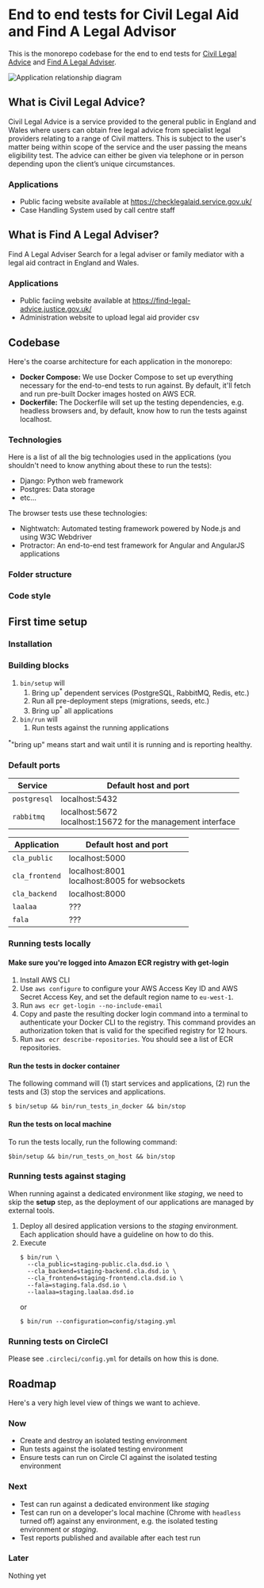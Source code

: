 # End to end tests for Civil Legal Aid and Find A Legal Advisor

This is the monorepo codebase for the end to end tests for [Civil Legal Advice](https://checklegalaid.service.gov.uk/) and [Find A Legal Adviser](https://find-legal-advice.justice.gov.uk/).

![Application relationship diagram](https://www.lucidchart.com/publicSegments/view/2ae20038-503d-4899-8c04-e21378678b95/image.png)

## What is Civil Legal Advice?

Civil Legal Advice is a service provided to the general public in England and Wales where users can obtain free legal advice from specialist legal providers relating to a range of Civil matters. This is subject to the user's matter being within scope of the service and the user passing the means eligibility test. The advice can either be given via telephone or in person depending upon the client’s unique circumstances.

### Applications

- Public facing website available at https://checklegalaid.service.gov.uk/
- Case Handling System used by call centre staff

## What is Find A Legal Adviser?

Find A Legal Adviser Search for a legal adviser or family mediator with a legal aid contract in England and Wales.

### Applications

- Public faciing website available at https://find-legal-advice.justice.gov.uk/
- Administration website to upload legal aid provider csv

## Codebase

Here's the coarse architecture for each application in the monorepo:

- **Docker Compose:** We use Docker Compose to set up everything necessary for the end-to-end tests to run against. By default, it'll fetch and run pre-built Docker images hosted on AWS ECR. 
- **Dockerfile:** The Dockerfile will set up the testing dependencies, e.g. headless browsers and, by default, know how to run the tests against localhost.

### Technologies

Here is a list of all the big technologies used in the applications (you shouldn't need to know anything about these to run the tests):

- Django: Python web framework
- Postgres: Data storage
- etc...

The browser tests use these technologies:

- Nightwatch: Automated testing framework powered by Node.js and using W3C Webdriver
- Protractor: An end-to-end test framework for Angular and AngularJS applications

### Folder structure

### Code style

## First time setup

### Installation

### Building blocks

1. `bin/setup` will
    1. Bring up<sup>*</sup> dependent services (PostgreSQL, RabbitMQ, Redis, etc.)
    1. Run all pre-deployment steps (migrations, seeds, etc.)
    1. Bring up<sup>*</sup> all applications
1. `bin/run` will
    1. Run tests against the running applications

<sup>*</sup>"bring up" means start and wait until it is running and is reporting healthy.

### Default ports

| Service | Default host and port |
|---|---|
| `postgresql` | localhost:5432 |
| `rabbitmq` | localhost:5672<br/>localhost:15672 for the management interface|

| Application | Default host and port |
|---|---|
| `cla_public` | localhost:5000 |
| `cla_frontend` | localhost:8001<br/>localhost:8005 for websockets |
| `cla_backend` | localhost:8000 |
| `laalaa` | ??? |
| `fala` | ??? |

### Running tests locally

#### Make sure you're logged into Amazon ECR registry with get-login

1. Install AWS CLI
1. Use `aws configure` to configure your AWS Access Key ID and AWS Secret Access Key, and set the default region name to `eu-west-1`.
1. Run `aws ecr get-login --no-include-email`
1. Copy and paste the resulting docker login command into a terminal to authenticate your Docker CLI to the registry. This command provides an authorization token that is valid for the specified registry for 12 hours.
1. Run `aws ecr describe-repositories`. You should see a list of ECR repositories.

#### Run the tests in docker container
The following command will (1) start services and applications, (2) run the tests and (3) stop the services and applications.

```
$ bin/setup && bin/run_tests_in_docker && bin/stop
```

#### Run the tests on local machine
To run the tests locally, run the following command:

```
$bin/setup && bin/run_tests_on_host && bin/stop
```

### Running tests against staging

When running against a dedicated environment like _staging_, we need to skip the **setup** step, as the
deployment of our applications are managed by external tools.

1. Deploy all desired application versions to the _staging_ environment.  
   Each application should have a guideline on how to do this.
1. Execute
    ```
    $ bin/run \
      --cla_public=staging-public.cla.dsd.io \
      --cla_backend=staging-backend.cla.dsd.io \
      --cla_frontend=staging-frontend.cla.dsd.io \
      --fala=staging.fala.dsd.io \
      --laalaa=staging.laalaa.dsd.io
    ```
    or
    ```
    $ bin/run --configuration=config/staging.yml
    ```

### Running tests on CircleCI

Please see `.circleci/config.yml` for details on how this is done.

## Roadmap
Here's a very high level view of things we want to achieve.

### Now
- Create and destroy an isolated testing environment
- Run tests against the isolated testing environment
- Ensure tests can run on Circle CI against the isolated testing environment

### Next
- Test can run against a dedicated environment like _staging_
- Test can run on a developer's local machine (Chrome with `headless` turned off) against any environment, e.g. the isolated testing environment or _staging_.
- Test reports published and available after each test run

### Later
Nothing yet
